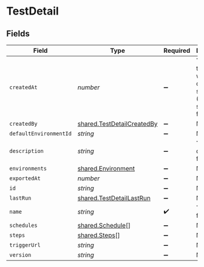 # TestDetail


## Fields

| Field                                                                           | Type                                                                            | Required                                                                        | Description                                                                     |
| ------------------------------------------------------------------------------- | ------------------------------------------------------------------------------- | ------------------------------------------------------------------------------- | ------------------------------------------------------------------------------- |
| `createdAt`                                                                     | *number*                                                                        | :heavy_minus_sign:                                                              | The date the test was created in seconds (Unix time stamp format).              |
| `createdBy`                                                                     | [shared.TestDetailCreatedBy](../../../sdk/models/shared/testdetailcreatedby.md) | :heavy_minus_sign:                                                              | N/A                                                                             |
| `defaultEnvironmentId`                                                          | *string*                                                                        | :heavy_minus_sign:                                                              | N/A                                                                             |
| `description`                                                                   | *string*                                                                        | :heavy_minus_sign:                                                              | The description for the test.                                                   |
| `environments`                                                                  | [shared.Environment](../../../sdk/models/shared/environment.md)                 | :heavy_minus_sign:                                                              | N/A                                                                             |
| `exportedAt`                                                                    | *number*                                                                        | :heavy_minus_sign:                                                              | N/A                                                                             |
| `id`                                                                            | *string*                                                                        | :heavy_minus_sign:                                                              | N/A                                                                             |
| `lastRun`                                                                       | [shared.TestDetailLastRun](../../../sdk/models/shared/testdetaillastrun.md)     | :heavy_minus_sign:                                                              | N/A                                                                             |
| `name`                                                                          | *string*                                                                        | :heavy_check_mark:                                                              | The name for the test.                                                          |
| `schedules`                                                                     | [shared.Schedule](../../../sdk/models/shared/schedule.md)[]                     | :heavy_minus_sign:                                                              | N/A                                                                             |
| `steps`                                                                         | [shared.Steps](../../../sdk/models/shared/steps.md)[]                           | :heavy_minus_sign:                                                              | N/A                                                                             |
| `triggerUrl`                                                                    | *string*                                                                        | :heavy_minus_sign:                                                              | N/A                                                                             |
| `version`                                                                       | *string*                                                                        | :heavy_minus_sign:                                                              | N/A                                                                             |